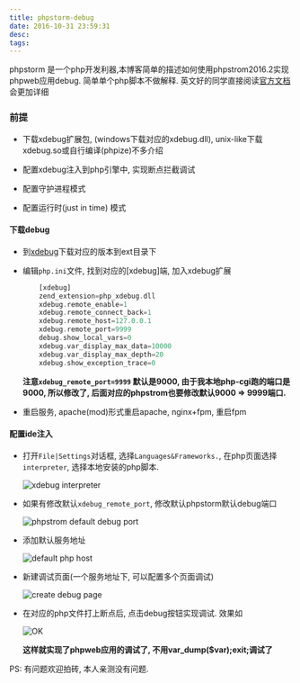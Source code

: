 ```yaml
---
title: phpstorm-debug
date: 2016-10-31 23:59:31
desc:
tags:
---
```


phpstorm 是一个php开发利器,本博客简单的描述如何使用phpstrom2016.2实现phpweb应用debug. 简单单个php脚本不做解释.
英文好的同学直接阅读[官方文档](https://www.jetbrains.com/help/phpstorm/2016.2/configuring-xdebug.html)会更加详细

<!-- more -->


### 前提

* 下载xdebug扩展包, (windows下载对应的xdebug.dll), unix-like下载xdebug.so或自行编译(phpize)不多介绍

* 配置xdebug注入到php引擎中, 实现断点拦截调试

* 配置守护进程模式

* 配置运行时(just in time) 模式


####  下载debug

* 到[xdebug](https://xdebug.org/)下载对应的版本到ext目录下

* 编辑`php.ini`文件, 找到对应的[xdebug]端, 加入xdebug扩展

    ```php
        [xdebug]
        zend_extension=php_xdebug.dll
        xdebug.remote_enable=1
        xdebug.remote_connect_back=1
        xdebug.remote_host=127.0.0.1
        xdebug.remote_port=9999
        debug.show_local_vars=0
        xdebug.var_display_max_data=10000
        xdebug.var_display_max_depth=20
        xdebug.show_exception_trace=0
    ```

    **注意`xdebug_remote_port=9999` 默认是9000, 由于我本地php-cgi跑的端口是9000, 所以修改了, 后面对应的phpstrom也要修改默认9000 =&gt; 9999端口.**

* 重启服务, apache(mod)形式重启apache, nginx+fpm, 重启fpm


#### 配置ide注入

* 打开`File|Settings`对话框, 选择`Languages&Frameworks.`, 在php页面选择`interpreter`, 选择本地安装的php脚本.

    ![xdebug interpreter](/images/debug/1.png)

* 如果有修改默认`xdebug_remote_port`, 修改默认phpstorm默认debug端口

    ![phpstrom default debug port](/images/debug/2.png)

* 添加默认服务地址

    ![default php host](/images/debug/3.png)

* 新建调试页面(一个服务地址下, 可以配置多个页面调试)

    ![create debug page](/images/debug/4.png)


* 在对应的php文件打上断点后, 点击debug按钮实现调试. 效果如

    ![OK](/images/debug/5.png)

    **这样就实现了phpweb应用的调试了, 不用var_dump($var);exit;调试了**


PS: 有问题欢迎拍砖, 本人亲测没有问题.
